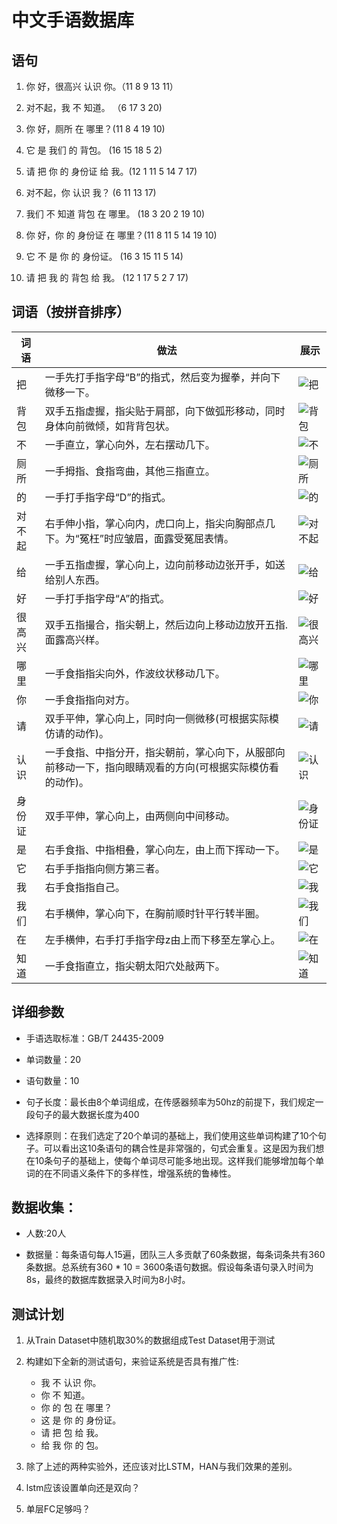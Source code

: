 # 中文手语数据库 #

语句
------------------
1. 你 好，很高兴 认识 你。（11 8 9 13 11）

2. 对不起，我 不 知道。 （6 17 3 20)

3. 你 好，厕所 在 哪里？(11 8 4 19 10)

4. 它 是 我们 的 背包。 (16 15 18 5 2)

5. 请 把 你 的 身份证 给 我。(12 1 11 5 14 7 17)

6. 对不起，你 认识 我？ (6 11 13 17)

7. 我们 不 知道 背包 在 哪里。 (18 3 20 2 19 10)

8. 你 好，你 的 身份证 在 哪里？(11 8 11 5 14 19 10)

9. 它 不 是 你 的 身份证。 (16 3 15 11 5 14)

10. 请 把 我 的 背包 给 我。 (12 1 17 5 2 7 17)

词语（按拼音排序）
------------------
词语 | 做法 | 展示
------------ | ------------- | -------------
把 | 一手先打手指字母“B”的指式，然后变为握拳，并向下微移一下。| ![把](https://github.com/JiaoMaWHU/deepSLR/blob/master/images/%E6%8A%8A.png)
背包 | 双手五指虚握，指尖贴于肩部，向下做弧形移动，同时身体向前微倾，如背背包状。| ![背包](https://github.com/JiaoMaWHU/deepSLR/blob/master/images/%E8%83%8C%E5%8C%85.png)
不 |一手直立，掌心向外，左右摆动几下。| ![不](https://github.com/JiaoMaWHU/deepSLR/blob/master/images/%E4%B8%8D.png)
厕所 | 一手拇指、食指弯曲，其他三指直立。| ![厕所](https://github.com/JiaoMaWHU/deepSLR/blob/master/images/%E5%8E%95%E6%89%80.png)
的 | 一手打手指字母“D”的指式。| ![的](https://github.com/JiaoMaWHU/deepSLR/blob/master/images/%E7%9A%84.png)
对不起 | 右手伸小指，掌心向内，虎口向上，指尖向胸部点几下。为“冤枉”时应皱眉，面露受冤屈表情。| ![对不起](https://github.com/JiaoMaWHU/deepSLR/blob/master/images/%E5%AF%B9%E4%B8%8D%E8%B5%B7.png)
给 | 一手五指虚握，掌心向上，边向前移动边张开手，如送给别人东西。| ![给](https://github.com/JiaoMaWHU/deepSLR/blob/master/images/%E7%BB%99.png)
好 | 一手打手指字母“A”的指式。| ![好](https://github.com/JiaoMaWHU/deepSLR/blob/master/images/%E5%A5%BD.png)
很高兴 | 双手五指撮合，指尖朝上，然后边向上移动边放开五指.面露高兴样。| ![很高兴](https://github.com/JiaoMaWHU/deepSLR/blob/master/images/%E5%BE%88%E9%AB%98%E5%85%B4.png)
哪里 | 一手食指指尖向外，作波纹状移动几下。| ![哪里](https://github.com/JiaoMaWHU/deepSLR/blob/master/images/%E5%93%AA%E9%87%8C.png)
你 | 一手食指指向对方。| ![你](https://github.com/JiaoMaWHU/deepSLR/blob/master/images/%E4%BD%A0.png)
请 | 双手平伸，掌心向上，同时向一侧微移(可根据实际模仿请的动作)。| ![请](https://github.com/JiaoMaWHU/deepSLR/blob/master/images/%E8%AF%B7.png)
认识 | 一手食指、中指分开，指尖朝前，掌心向下，从服部向前移动一下，指向眼睛观看的方向(可根据实际模仿看的动作)。| ![认识](https://github.com/JiaoMaWHU/deepSLR/blob/master/images/%E8%AE%A4%E8%AF%86.png)
身份证 | 双手平伸，掌心向上，由两侧向中间移动。| ![身份证](https://github.com/JiaoMaWHU/deepSLR/blob/master/images/%E8%BA%AB%E4%BB%BD%E8%AF%81.png)
是 | 右手食指、中指相叠，掌心向左，由上而下挥动一下。| ![是](https://github.com/JiaoMaWHU/deepSLR/blob/master/images/%E6%98%AF.png)
它 | 右手手指指向侧方第三者。| ![它](https://github.com/JiaoMaWHU/deepSLR/blob/master/images/%E5%AE%83.png)
我 | 右手食指指自己。| ![我](https://github.com/JiaoMaWHU/deepSLR/blob/master/images/%E6%88%91.png)
我们 | 右手横伸，掌心向下，在胸前顺时针平行转半圈。| ![我们](https://github.com/JiaoMaWHU/deepSLR/blob/master/images/%E6%88%91%E4%BB%AC.png)
在 | 左手横伸，右手打手指字母z由上而下移至左掌心上。| ![在](https://github.com/JiaoMaWHU/deepSLR/blob/master/images/%E5%9C%A8.png)
知道 |一手食指直立，指尖朝太阳穴处敲两下。| ![知道](https://github.com/JiaoMaWHU/deepSLR/blob/master/images/%E7%9F%A5%E9%81%93.png)

详细参数
------------------
- 手语选取标准：GB/T 24435-2009

- 单词数量：20

- 语句数量：10

- 句子长度：最长由8个单词组成，在传感器频率为50hz的前提下，我们规定一段句子的最大数据长度为400

- 选择原则：在我们选定了20个单词的基础上，我们使用这些单词构建了10个句子。可以看出这10条语句的耦合性是非常强的，句式会重复。这是因为我们想在10条句子的基础上，使每个单词尽可能多地出现。这样我们能够增加每个单词的在不同语义条件下的多样性，增强系统的鲁棒性。

数据收集：
------------------
- 人数:20人

- 数据量：每条语句每人15遍，团队三人多贡献了60条数据，每条词条共有360条数据。总系统有360 * 10 = 3600条语句数据。假设每条语句录入时间为8s，最终的数据库数据录入时间为8小时。

测试计划
------------------
1. 从Train Dataset中随机取30%的数据组成Test Dataset用于测试

2. 构建如下全新的测试语句，来验证系统是否具有推广性:
	- 我 不 认识 你。
	- 你 不 知道。
	- 你 的 包 在 哪里？
	- 这 是 你 的 身份证。
	- 请 把 包 给 我。
	- 给 我 你 的 包。
	
3. 除了上述的两种实验外，还应该对比LSTM，HAN与我们效果的差别。

4. lstm应该设置单向还是双向？

5. 单层FC足够吗？


